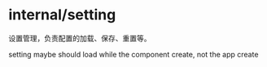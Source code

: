 # internal/setting

设置管理，负责配置的加载、保存、重置等。

setting maybe should load while the component create, not the app create